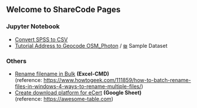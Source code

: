 ## Welcome to ShareCode Pages

### Jupyter Notebook

- [Convert SPSS to CSV](https://github.com/ukkdosm/sharecode/blob/gh-pages/SPSS%20to%20Excel.ipynb)
- [Tutorial Address to Geocode OSM_Photon](https://github.com/ukkdosm/sharecode/blob/gh-pages/Tutorial%20Address%20to%20Geocode%20OSM_Photon.ipynb) /  [₪](https://raw.githubusercontent.com/ukkdosm/sharecode/gh-pages/sample_addr.csv) Sample Dataset

### Others

- [Rename filename in Bulk](https://github.com/ukkdosm/sharecode/blob/gh-pages/Rename%20Files%20in%20Bulk.xlsx) **(Excel-CMD)** <br>
(reference: https://www.howtogeek.com/111859/how-to-batch-rename-files-in-windows-4-ways-to-rename-multiple-files/)
- [Create download platform for eCert](https://github.com/ukkdosm/sharecode/blob/gh-pages/Create_eCert.pptx) **(Google Sheet)** <br>
(reference: https://awesome-table.com)









<!-- 
You can use the [editor on GitHub](https://github.com/ukkdosm/sharecode/edit/gh-pages/index.md) to maintain and preview the content for your website in Markdown files.

<!-- Whenever you commit to this repository, GitHub Pages will run [Jekyll](https://jekyllrb.com/) to rebuild the pages in your site, from the content in your Markdown files.

<!-- ### Markdown

<!-- Markdown is a lightweight and easy-to-use syntax for styling your writing. It includes conventions for

<!-- ```markdown
<!-- Syntax highlighted code block

<!-- # Header 1
## Header 2
### Header 3

<!-- - Bulleted
<!-- - List

<!-- 1. Numbered
<!-- 2. List

<!-- **Bold** and _Italic_ and `Code` text

<!-- [Link](url) and ![Image](src)
<!-- ```

<!-- For more details see [GitHub Flavored Markdown](https://guides.github.com/features/mastering-markdown/).

<!-- ### Jekyll Themes

<!-- Your Pages site will use the layout and styles from the Jekyll theme you have selected in your [repository settings](https://github.com/ukkdosm/sharecode/settings). The name of this theme is saved in the Jekyll `_config.yml` configuration file.

<!-- ### Support or Contact

<!-- Having trouble with Pages? Check out our [documentation](https://docs.github.com/categories/github-pages-basics/) or [contact support](https://github.com/contact) and we’ll help you sort it out. 
